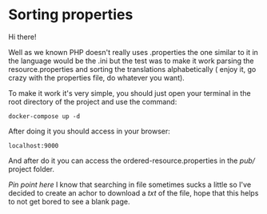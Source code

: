 # Sorting properties

Hi there!

Well as we known PHP doesn't really uses .properties the one similar to it in the language would be the .ini 
but the test was to make it work parsing the resource.properties and sorting the translations alphabetically (
enjoy it, go crazy with the properties file, do whatever you want).

To make it work it's very simple, you should just open your terminal in the root directory of the project
and use the command:

```
docker-compose up -d
```

After doing it you should access in your browser:

```
localhost:9000
```

And after do it you can access the ordered-resource.properties in the *pub/* project folder.

*Pin point here* I know that searching in file sometimes sucks a little so I've decided to create an achor to download a *txt*
of the file, hope that this helps to not get bored to see a blank page.
